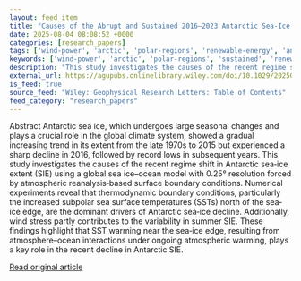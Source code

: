 ```yaml
---
layout: feed_item
title: "Causes of the Abrupt and Sustained 2016–2023 Antarctic Sea‐Ice Decline: A Sea Ice–Ocean Model Perspective"
date: 2025-08-04 08:08:52 +0000
categories: [research_papers]
tags: ['wind-power', 'arctic', 'polar-regions', 'renewable-energy', 'antarctica', 'urgent', 'year-2023']
keywords: ['wind-power', 'arctic', 'polar-regions', 'sustained', 'renewable-energy', 'abrupt', 'antarctica', 'causes']
description: "This study investigates the causes of the recent regime shift in Antarctic sea‐ice extent (SIE) using a global sea ice–ocean model with 0"
external_url: https://agupubs.onlinelibrary.wiley.com/doi/10.1029/2025GL115256?af=R
is_feed: true
source_feed: "Wiley: Geophysical Research Letters: Table of Contents"
feed_category: "research_papers"
---
```


Abstract Antarctic sea ice, which undergoes large seasonal changes and plays a crucial role in the global climate system, showed a gradual increasing trend in its extent from the late 1970s to 2015 but experienced a sharp decline in 2016, followed by record lows in subsequent years. This study investigates the causes of the recent regime shift in Antarctic sea‐ice extent (SIE) using a global sea ice–ocean model with 0.25° resolution forced by atmospheric reanalysis‐based surface boundary conditions. Numerical experiments reveal that thermodynamic boundary conditions, particularly the increased subpolar sea surface temperatures (SSTs) north of the sea‐ice edge, are the dominant drivers of Antarctic sea‐ice decline. Additionally, wind stress partly contributes to the variability in summer SIE. These findings highlight that SST warming near the sea‐ice edge, resulting from atmosphere–ocean interactions under ongoing atmospheric warming, plays a key role in the recent decline in Antarctic SIE.

[Read original article](https://agupubs.onlinelibrary.wiley.com/doi/10.1029/2025GL115256?af=R)
